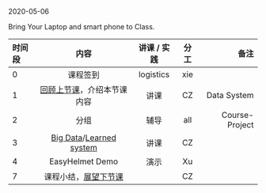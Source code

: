 2020-05-06

Bring Your Laptop and smart phone  to Class. 

|时间段     |  内容    | 讲课 / 实践     |  分工  |  备注       |
| :---      |   :----:    |   :----:    |    :----:    | ---: |
|   0       |  课程签到     |  logistics   |     xie     |        |
|   1       |  [回顾上节课](../WW11/WW11-Plan.md)，介绍本节课内容     |  讲课    |     CZ     |   Data System      |
|   2       |  分组        |     辅导       |     all     | Course-Project |
|   3       |  [Big Data](5Big-Data-Movement-short.pdf)/[Learned system](4LearnedSystem.pdf)  |    讲课        |  CZ          |     |
|   4       |  EasyHelmet Demo  |    演示        |  Xu          |     |
|   7       |  课程小结，[展望下节课](../WW13/WW13-Plan.md)       |     |  CZ |   |


